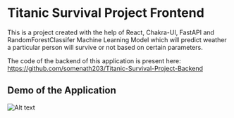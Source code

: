 # Titanic Survival Project Frontend

This is a project created with the help of React, Chakra-UI, FastAPI and RandomForestClassifer Machine Learning Model which will predict weather a particular person will survive or not based on certain parameters.

The code of the backend of this application is present here: https://github.com/somenath203/Titanic-Survival-Project-Backend

## Demo of the Application

![Alt text](./sample_titanic_proj_demo_AdobeExpress.gif "Demo Video")


